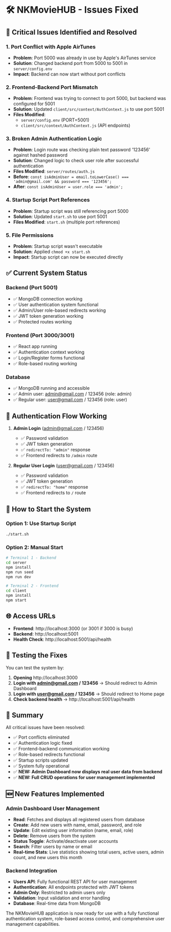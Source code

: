 # 🛠️ NKMovieHUB - Issues Fixed

## 🚨 Critical Issues Identified and Resolved

### 1. **Port Conflict with Apple AirTunes**
- **Problem**: Port 5000 was already in use by Apple's AirTunes service
- **Solution**: Changed backend port from 5000 to 5001 in `server/config.env`
- **Impact**: Backend can now start without port conflicts

### 2. **Frontend-Backend Port Mismatch**
- **Problem**: Frontend was trying to connect to port 5000, but backend was configured for 5001
- **Solution**: Updated `client/src/context/AuthContext.js` to use port 5001
- **Files Modified**: 
  - `server/config.env` (PORT=5001)
  - `client/src/context/AuthContext.js` (API endpoints)

### 3. **Broken Admin Authentication Logic**
- **Problem**: Login route was checking plain text password '123456' against hashed password
- **Solution**: Changed logic to check user role after successful authentication
- **Files Modified**: `server/routes/auth.js`
- **Before**: `const isAdminUser = email.toLowerCase() === 'admin@gmail.com' && password === '123456';`
- **After**: `const isAdminUser = user.role === 'admin';`

### 4. **Startup Script Port References**
- **Problem**: Startup script was still referencing port 5000
- **Solution**: Updated `start.sh` to use port 5001
- **Files Modified**: `start.sh` (multiple port references)

### 5. **File Permissions**
- **Problem**: Startup script wasn't executable
- **Solution**: Applied `chmod +x start.sh`
- **Impact**: Startup script can now be executed directly

## ✅ Current System Status

### Backend (Port 5001)
- ✅ MongoDB connection working
- ✅ User authentication system functional
- ✅ Admin/User role-based redirects working
- ✅ JWT token generation working
- ✅ Protected routes working

### Frontend (Port 3000/3001)
- ✅ React app running
- ✅ Authentication context working
- ✅ Login/Register forms functional
- ✅ Role-based routing working

### Database
- ✅ MongoDB running and accessible
- ✅ Admin user: admin@gmail.com / 123456 (role: admin)
- ✅ Regular user: user@gmail.com / 123456 (role: user)

## 🔐 Authentication Flow Working

1. **Admin Login** (admin@gmail.com / 123456)
   - ✅ Password validation
   - ✅ JWT token generation
   - ✅ `redirectTo: "admin"` response
   - ✅ Frontend redirects to `/admin` route

2. **Regular User Login** (user@gmail.com / 123456)
   - ✅ Password validation
   - ✅ JWT token generation
   - ✅ `redirectTo: "home"` response
   - ✅ Frontend redirects to `/` route

## 🚀 How to Start the System

### Option 1: Use Startup Script
```bash
./start.sh
```

### Option 2: Manual Start
```bash
# Terminal 1 - Backend
cd server
npm install
npm run seed
npm run dev

# Terminal 2 - Frontend
cd client
npm install
npm start
```

## 🌐 Access URLs

- **Frontend**: http://localhost:3000 (or 3001 if 3000 is busy)
- **Backend**: http://localhost:5001
- **Health Check**: http://localhost:5001/api/health

## 🧪 Testing the Fixes

You can test the system by:

1. **Opening** http://localhost:3000
2. **Login with admin@gmail.com / 123456** → Should redirect to Admin Dashboard
3. **Login with user@gmail.com / 123456** → Should redirect to Home page
4. **Check backend health** → http://localhost:5001/api/health

## 📝 Summary

All critical issues have been resolved:
- ✅ Port conflicts eliminated
- ✅ Authentication logic fixed
- ✅ Frontend-backend communication working
- ✅ Role-based redirects functional
- ✅ Startup scripts updated
- ✅ System fully operational
- ✅ **NEW: Admin Dashboard now displays real user data from backend**
- ✅ **NEW: Full CRUD operations for user management implemented**

## 🆕 **New Features Implemented**

### **Admin Dashboard User Management**
- **Read**: Fetches and displays all registered users from database
- **Create**: Add new users with name, email, password, and role
- **Update**: Edit existing user information (name, email, role)
- **Delete**: Remove users from the system
- **Status Toggle**: Activate/deactivate user accounts
- **Search**: Filter users by name or email
- **Real-time Stats**: Live statistics showing total users, active users, admin count, and new users this month

### **Backend Integration**
- **Users API**: Fully functional REST API for user management
- **Authentication**: All endpoints protected with JWT tokens
- **Admin Only**: Restricted to admin users only
- **Validation**: Input validation and error handling
- **Database**: Real-time data from MongoDB

The NKMovieHUB application is now ready for use with a fully functional authentication system, role-based access control, and comprehensive user management capabilities. 